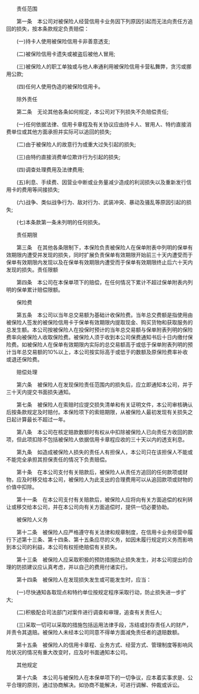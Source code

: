 
 　　责任范围
 
 　　第一条　本公司对被保险人经营信用卡业务因下列原因引起而无法向责任方追回的损失，按本条款规定负责赔偿：
 
 　　(一)持卡人使用被保险信用卡非善意透支;
 
 　　(二)被保险信用卡遗失或被盗后被他人冒用;
 
 　　(三)被保险人的职工单独或与他人串通利用被保险信用卡营私舞弊，贪污或挪用公款;
 
 　　(四)任何人使用伪造的被保险信用卡。
 
 　　除外责任
 
 　　第二条　无论其他各条如何规定，本公司对下列损失不负赔偿责任;
 
 　　(一)任何依据法律、信用卡章程及有关协议应由持卡人、冒用人、特约直接消费单位或其他方面承担并实际可以追回的损失;
 
 　　(二)由于被保险人的故意行为或重大过失引起的损失;
 
 　　(三)由特约直接消费单位欺诈行为引起的损失;
 
 　　(四)调查处理费用及法律费用;
 
 　　(五)利息、手续费、因营业中断或业务量减少造成的利润损失以及重新发行信用卡的费用等间接损失;
 
 　　(六)战争、类似战争行为、敌对行为、武装冲突、暴动及骚乱等原因引起的损失;
 
 　　(七)本条款第一条未列明的任何损失。
 
 　　责任期限
 
 　　第三条　在其他各条限制下，本保险负责被保险人在保单附表中列明的保单有效期限内遭受并发现的损失，同时扩展负责保单有效期限开始前三十天内遭受而于保单有效期限内发现以及在保单有效期限内遭受而于保单有效期限终止后六十天内发现的损失。责任限额
 
 　　第四条　本公司在本保单项下的赔偿，在任何情况下累计不超过保单附表内列明的保单累计赔偿限额。
 
 　　保险费
 
 　　第五条　本公司以当年总交易额为基础计收保险费。当年总交费额是指使用由被保险人签发的被保险信用卡于保单有效期限内提取现金、购买货物和获取服务的总发生额。本公司按被保险人在投保时预计的当年总交易额与保单附表列明的保险费率向被保险人收取保险费。被保险人须于收到本公司保费通知书后十日内缴付保险费。如被保险人在保单有效期限内实际的总交易额高于或低于保单附表列明的预计当年总交易额的10%以上，本公司按实际高于或低于的数额及原保险费率补收或退还保险费。
 
 　　赔偿处理
 
 　　第六条　被保险人在发现保险责任范围内的损失后，应立即通知本公司，并于三十天内提交书面损失通知。
 
 　　第七条　被保险人在索赔时应提交损失清单和有关证明文件，本公司审核确认后按条款规定及时赔付。本保险项下的索赔期限，从被保险人最初发现有关损失之日起计算最长不超过一年。
 
 　　第八条　本公司在核定赔款数额时有权从中扣除被保险人已向责任方收回的款项，但此项扣除不包括被保险人依据信用卡章程应收的三十天以内的透支利息。
 
 　　第九条　如造成被保险人损失的责任人有担保人，本公司只在该担保人不能或不能完全承担其担保责任的情况下负责赔偿。
 
 　　第十条　在本公司支付有关赔款后，被保险人从责任方追回的任何款项或财物，应及时移交给本公司，被保险人为此支出的合理费用可以从追回款项或财物的价值中扣除。
 
 　　第十一条　在本公司支付有关赔款后，被保险人应将向有关方面追偿的权利转让或移交给本公司，并在本公司向有关方面追偿时，提供一切必要协助。
 
 　　被保险人义务
 
 　　第十二条　被保险人应严格遵守有关法律和规章制度，在信用卡业务经营中履行下述第十三条、第十四条、第十五条应尽的义务，如因未履行规定的义务而影响到本公司的利益，本公司有权拒绝赔偿有关损失。
 
 　　第十三条　被保险人应采取积极的预防措施防止损失发生，对本公司提出的合理的防损建议应认真考虑，并以自己的费用付诸实行。
 
 　　第十四条　被保险人在发现损失发生或可能发生时，应当：
 
 　　(一)尽快通知各取现点和特约单位按规定程序采取行动，防止损失进一步扩大;
 
 　　(二)积极配合司法部门对案件进行调查和审理，追查有关责任人;
 
 　　(三)采取一切可以采取的措施包括运用法律手段，冻结或封存责任人的财产，并责令其退赔。被保险人未经本公司同意不得单方面减免责任者的退赔数额。
 
 　　第十五条　被保险人的信用卡章程、业务方式、经营方式、管理制度等影响风险状况的情况有重大改变时，应及时书面通知本公司。
 
 　　其他规定
 
 　　第十六条　本公司与被保险人在本保单项下的一切争议，应本着实事求是、公平合理的原则，通过协商解决。如协商不能解决，可进行调解、仲裁或诉讼。
 
 

 
 
 
 
 
  


  
 

  


  


  
 
 
 
 

